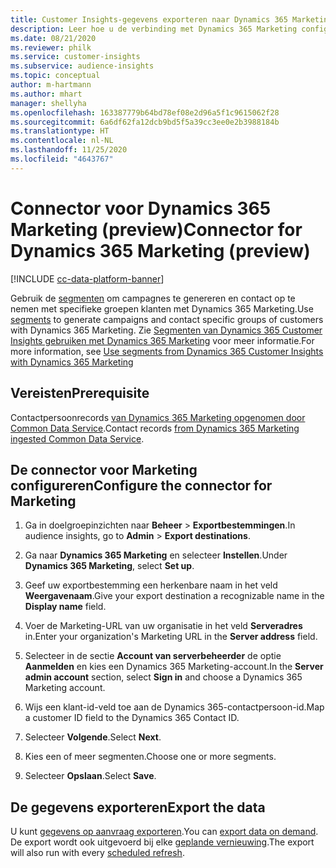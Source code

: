 ```yaml
---
title: Customer Insights-gegevens exporteren naar Dynamics 365 Marketing
description: Leer hoe u de verbinding met Dynamics 365 Marketing configureert.
ms.date: 08/21/2020
ms.reviewer: philk
ms.service: customer-insights
ms.subservice: audience-insights
ms.topic: conceptual
author: m-hartmann
ms.author: mhart
manager: shellyha
ms.openlocfilehash: 163387779b64bd78ef08e2d96a5f1c9615062f28
ms.sourcegitcommit: 6a6df62fa12dcb9bd5f5a39cc3ee0e2b3988184b
ms.translationtype: HT
ms.contentlocale: nl-NL
ms.lasthandoff: 11/25/2020
ms.locfileid: "4643767"
---
```

# <a name="connector-for-dynamics-365-marketing-preview"></a><span data-ttu-id="8363d-103">Connector voor Dynamics 365 Marketing (preview)</span><span class="sxs-lookup"><span data-stu-id="8363d-103">Connector for Dynamics 365 Marketing (preview)</span></span>

[!INCLUDE [cc-data-platform-banner](../includes/cc-data-platform-banner.md)]

<span data-ttu-id="8363d-104">Gebruik de [segmenten](segments.md) om campagnes te genereren en contact op te nemen met specifieke groepen klanten met Dynamics 365 Marketing.</span><span class="sxs-lookup"><span data-stu-id="8363d-104">Use [segments](segments.md) to generate campaigns and contact specific groups of customers with Dynamics 365 Marketing.</span></span> <span data-ttu-id="8363d-105">Zie [Segmenten van Dynamics 365 Customer Insights gebruiken met Dynamics 365 Marketing](https://docs.microsoft.com/dynamics365/marketing/customer-insights-segments) voor meer informatie.</span><span class="sxs-lookup"><span data-stu-id="8363d-105">For more information, see [Use segments from Dynamics 365 Customer Insights with Dynamics 365 Marketing](https://docs.microsoft.com/dynamics365/marketing/customer-insights-segments)</span></span>

## <a name="prerequisite"></a><span data-ttu-id="8363d-106">Vereisten</span><span class="sxs-lookup"><span data-stu-id="8363d-106">Prerequisite</span></span>

<span data-ttu-id="8363d-107">Contactpersoonrecords [van Dynamics 365 Marketing opgenomen door Common Data Service](connect-power-query.md).</span><span class="sxs-lookup"><span data-stu-id="8363d-107">Contact records [from Dynamics 365 Marketing ingested Common Data Service](connect-power-query.md).</span></span>

## <a name="configure-the-connector-for-marketing"></a><span data-ttu-id="8363d-108">De connector voor Marketing configureren</span><span class="sxs-lookup"><span data-stu-id="8363d-108">Configure the connector for Marketing</span></span>

1. <span data-ttu-id="8363d-109">Ga in doelgroepinzichten naar **Beheer** > **Exportbestemmingen**.</span><span class="sxs-lookup"><span data-stu-id="8363d-109">In audience insights, go to **Admin** > **Export destinations**.</span></span>

1. <span data-ttu-id="8363d-110">Ga naar **Dynamics 365 Marketing** en selecteer **Instellen**.</span><span class="sxs-lookup"><span data-stu-id="8363d-110">Under **Dynamics 365 Marketing**, select **Set up**.</span></span>

1. <span data-ttu-id="8363d-111">Geef uw exportbestemming een herkenbare naam in het veld **Weergavenaam**.</span><span class="sxs-lookup"><span data-stu-id="8363d-111">Give your export destination a recognizable name in the **Display name** field.</span></span>

1. <span data-ttu-id="8363d-112">Voer de Marketing-URL van uw organisatie in het veld **Serveradres** in.</span><span class="sxs-lookup"><span data-stu-id="8363d-112">Enter your organization's Marketing URL in the **Server address** field.</span></span>

1. <span data-ttu-id="8363d-113">Selecteer in de sectie **Account van serverbeheerder** de optie **Aanmelden** en kies een Dynamics 365 Marketing-account.</span><span class="sxs-lookup"><span data-stu-id="8363d-113">In the **Server admin account** section, select **Sign in** and choose a Dynamics 365 Marketing account.</span></span>

1. <span data-ttu-id="8363d-114">Wijs een klant-id-veld toe aan de Dynamics 365-contactpersoon-id.</span><span class="sxs-lookup"><span data-stu-id="8363d-114">Map a customer ID field to the Dynamics 365 Contact ID.</span></span>

1. <span data-ttu-id="8363d-115">Selecteer **Volgende**.</span><span class="sxs-lookup"><span data-stu-id="8363d-115">Select **Next**.</span></span>

1. <span data-ttu-id="8363d-116">Kies een of meer segmenten.</span><span class="sxs-lookup"><span data-stu-id="8363d-116">Choose one or more segments.</span></span>

1. <span data-ttu-id="8363d-117">Selecteer **Opslaan**.</span><span class="sxs-lookup"><span data-stu-id="8363d-117">Select **Save**.</span></span>

## <a name="export-the-data"></a><span data-ttu-id="8363d-118">De gegevens exporteren</span><span class="sxs-lookup"><span data-stu-id="8363d-118">Export the data</span></span>

<span data-ttu-id="8363d-119">U kunt [gegevens op aanvraag exporteren](export-destinations.md).</span><span class="sxs-lookup"><span data-stu-id="8363d-119">You can [export data on demand](export-destinations.md).</span></span> <span data-ttu-id="8363d-120">De export wordt ook uitgevoerd bij elke [geplande vernieuwing](system.md#schedule-tab).</span><span class="sxs-lookup"><span data-stu-id="8363d-120">The export will also run with every [scheduled refresh](system.md#schedule-tab).</span></span>
